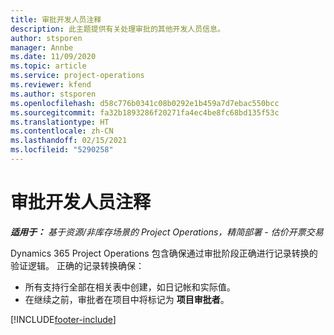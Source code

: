 ```yaml
---
title: 审批开发人员注释
description: 此主题提供有关处理审批的其他开发人员信息。
author: stsporen
manager: Annbe
ms.date: 11/09/2020
ms.topic: article
ms.service: project-operations
ms.reviewer: kfend
ms.author: stsporen
ms.openlocfilehash: d58c776b0341c08b0292e1b459a7d7ebac550bcc
ms.sourcegitcommit: fa32b1893286f20271fa4ec4be8fc68bd135f53c
ms.translationtype: HT
ms.contentlocale: zh-CN
ms.lasthandoff: 02/15/2021
ms.locfileid: "5290258"
---
```

# <a name="developer-notes-for-approvals"></a>审批开发人员注释

_**适用于：** 基于资源/非库存场景的 Project Operations，精简部署 - 估价开票交易_

Dynamics 365 Project Operations 包含确保通过审批阶段正确进行记录转换的验证逻辑。 正确的记录转换确保： 

  - 所有支持行全部在相关表中创建，如日记帐和实际值。
  - 在继续之前，审批者在项目中将标记为 **项目审批者**。


[!INCLUDE[footer-include](../includes/footer-banner.md)]